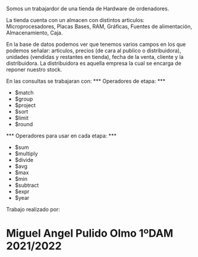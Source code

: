 Somos un trabajardor de una tienda de Hardware de ordenadores.

La tienda cuenta con un almacen con distintos articulos:
Microprocesadores, Placas Bases, RAM, Gráficas, Fuentes de alimentación,
Almacenamiento, Caja.

En la base de datos podemos ver que tenemos varios campos en los que 
podemos señalar: articulos, precios (de cara al publico o distribuidora),
unidades (vendidas y restantes en tienda), fecha de la venta, cliente
y la distribuidora.
La distribuidora es aquella empresa la cual se encarga de reponer nuestro stock.

En las consultas se trabajaran con:
*** Operadores de etapa: ***
- $match 
- $group
- $project
- $sort
- $limit
- $round

*** Operadores para usar en cada etapa: ***
- $sum
- $multiply
- $divide
- $avg
- $max
- $min
- $subtract
- $expr
- $year



Trabajo realizado por:
# Miguel Angel Pulido Olmo 1ºDAM 2021/2022